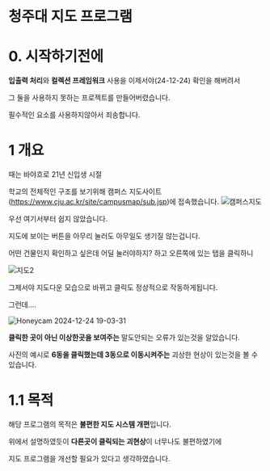 # 청주대 지도 프로그램

# 0. 시작하기전에
**입출력 처리**와 **컬렉션 프레임워크** 사용을 이제서야(24-12-24) 확인을 해버려서 

그 둘을 사용하지 못하는 프로젝트를 만들어버렸습니다.

필수적인 요소를 사용하지않아서 죄송합니다.




# 1 개요

때는 바야흐로 21년 신입생 시절 

학교의 전체적인 구조를 보기위해 캠퍼스 지도사이트(https://www.cju.ac.kr/site/campusmap/sub.jsp)에 접속했습니다.
![캠퍼스지도](https://github.com/user-attachments/assets/6f83e947-3d90-4152-ab89-0abd2be02bb3)

우선 여기서부터 쉽지 않았습니다.

지도에 보이는 버튼을 아무리 눌러도 아무일도 생기질 않는겁니다.

어떤 건물인지 확인하고 싶은데 어딜 눌러야하지? 하고 오른쪽에 있는 탭을 클릭하니


![지도2](https://github.com/user-attachments/assets/fd790f6d-feb6-49f6-bfc8-31399c1a12e0)

그제서야 지도다운 모습으로 바뀌고 클릭도 정상적으로 작동하게됩니다.

그런데....

![Honeycam 2024-12-24 19-03-31](https://github.com/user-attachments/assets/3cd7bb1e-8cb7-44e6-bd32-15d57c18dfc1)

**클릭한 곳이 아닌 이상한곳을 보여주는** 말도안되는 오류가 있는것을 알았습니다.

사진의 예시로 **6동을 클릭했는데 3동으로 이동시켜주는** 괴상한 현상이 있는것을 볼 수 있습니다.

# 1.1 목적

해당 프로그램의 목적은 **불편한 지도 시스템 개편**입니다.

위에서 설명하였듯이 **다른곳이 클릭되는 괴현상**이 너무나도 불편하였기에

지도 프로그램을 개선할 필요가 있다고 생각하였습니다.



